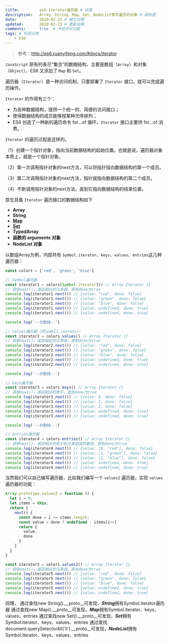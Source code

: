 ```yaml
---
title:         es6-iterator遍历器 # 标题
description:   Array、String、Map、Set、NodeList等可遍历的对象 # 副标题
date:          2020-02-23 # 建立日期
updated:       2020-02-23 # 更新日期
comments:      true  # 开启评论功能
tags: # 标签分类
    - ES6
---
```


> 参考：http://es6.ruanyifeng.com/#docs/iterator

`JavaScript` 原有的表示“集合”的数据结构，主要是数组（`Array`）和对象（`Object`），ES6 又添加了 `Map` 和 `Set`。

遍历器（`Iterator`）是一种访问机制，只要部署了 `Iterator` 接口，就可以完成遍历操作。

`Iterator` 的作用有三个：
- 为各种数据结构，提供一个统一的、简便的访问接口；
- 使得数据结构的成员能够按某种次序排列；
- ES6 创造了一种新的遍历命令 for...of 循环，`Iterator` 接口主要供 for...of 消费。


`Iterator` 的遍历过程是这样的。

（1）创建一个指针对象，指向当前数据结构的起始位置。也就是说，遍历器对象本质上，就是一个指针对象。

（2）第一次调用指针对象的next方法，可以将指针指向数据结构的第一个成员。

（3）第二次调用指针对象的next方法，指针就指向数据结构的第二个成员。

（4）不断调用指针对象的next方法，直到它指向数据结构的结束位置。


原生具备 `Iterator` 遍历接口的数据结构如下
- **Array**
- **String**
- [**Map**](http://es6.ruanyifeng.com/#docs/set-map)
- [**Set**](http://es6.ruanyifeng.com/#docs/set-map)
- **TypedArray**
- **函数的 arguments 对象**
- **NodeList 对象**


以数组Array为例，内部共有 `Symbol.iterator`、`keys`、`values`、`entries`这几种遍历器：
```js
const colors = ['red', 'green', 'blue']

// Symbol遍历器
const iterator1 = colors[Symbol.iterator]() // Array Iterator {}
// 调用next()，返回相应的元素值，直到done为true
console.log(iterator1.next()) // {value: "red", done: false}
console.log(iterator1.next()) // {value: "green", done: false}
console.log(iterator1.next()) // {value: "blue", done: false}
console.log(iterator1.next()) // {value: undefined, done: true}
console.log(iterator1.next()) // {value: undefined, done: true}

console.log('--分割线--')

// values遍历器（同Symbil.iterator）
const iterator2 = colors.values() // Array Iterator {}
// 调用next()，返回相应的元素值，直到done为true
console.log(iterator2.next()) // {value: "red", done: false}
console.log(iterator2.next()) // {value: "green", done: false}
console.log(iterator2.next()) // {value: "blue", done: false}
console.log(iterator2.next()) // {value: undefined, done: true}
console.log(iterator2.next()) // {value: undefined, done: true}

console.log('--分割线--')

// keys遍历器
const iterator3 = colors.keys() // Array Iterator {}
// 调用next()，返回相应的索引，直到done为true
console.log(iterator3.next()) // {value: 0, done: false}
console.log(iterator3.next()) // {value: 1, done: false}
console.log(iterator3.next()) // {value: 2, done: false}
console.log(iterator3.next()) // {value: undefined, done: true}
console.log(iterator3.next()) // {value: undefined, done: true}

console.log('--分割线--')

// entries遍历器
const iterator4 = colors.entries() // Array Iterator {}
// 调用next()，返回相应的索引和元素组成的数组，直到done为true
console.log(iterator4.next()) // {value: [0, "red"], done: false}
console.log(iterator4.next()) // {value: [1, "green"], done: false}
console.log(iterator4.next()) // {value: [2, "blue"], done: false}
console.log(iterator4.next()) // {value: undefined, done: true}
console.log(iterator4.next()) // {value: undefined, done: true}
```

当然我们可以自己编写遍历器，比如我们编写一个 `values2` 遍历器，实现 `values` 遍历器的功能：
```js
Array.prototype.values2 = function () {
  let i = 0;
  let items = this;
  return {
    next() {
      const done = i >= items.length;
      const value = done ? undefined : items[i++]
      return {
        value,
        done
      }
    }
  }
}

const iterator5 = colors.values2() // Array Iterator {}
// 调用next()，返回相应的元素值，直到done为true
console.log(iterator5.next()) // {value: "red", done: false}
console.log(iterator5.next()) // {value: "green", done: false}
console.log(iterator5.next()) // {value: "blue", done: false}
console.log(iterator5.next()) // {value: undefined, done: true}
console.log(iterator5.next()) // {value: undefined, done: true}
```

同理，
通过查找new String().\_\_proto\_\_可发现，***String***拥有Symbol.iterator遍历器
通过查找new Map().\_\_proto\_\_可发现，***Map***拥有Symbol.iterator、keys、values、entries
通过查找new Set().\_\_proto\_\_可发现，***Set***拥有Symbol.iterator、keys、values、entries
通过查找document.querySelectorAll('li').\_\_proto\_\_可发现，***NodeList***拥有Symbol.iterator、keys、values、entries